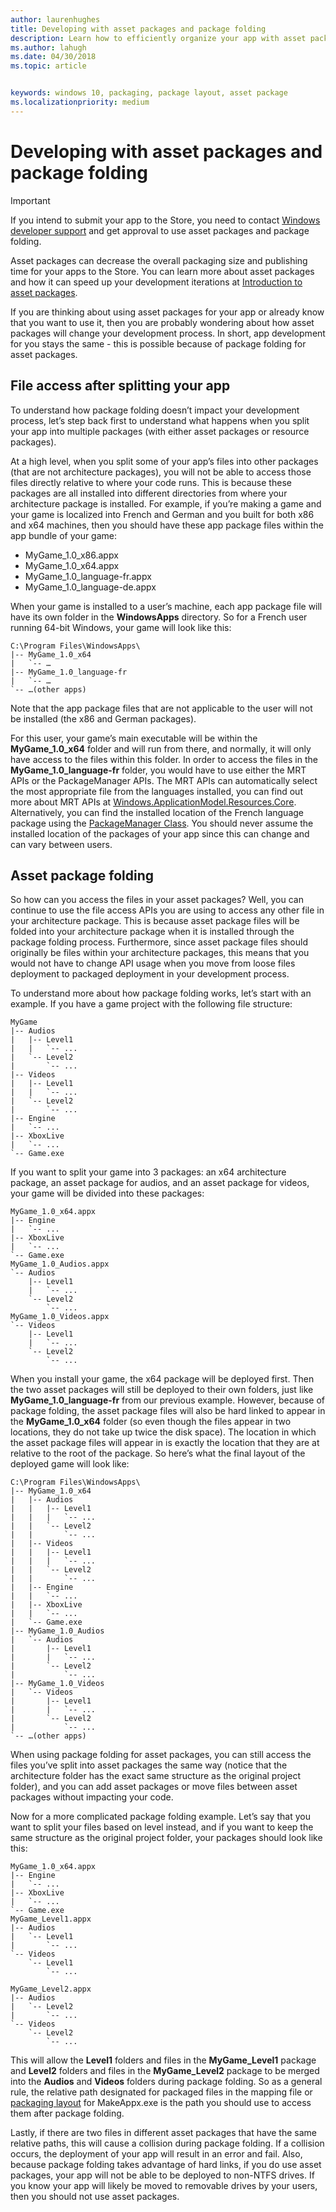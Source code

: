 ```yaml
---
author: laurenhughes
title: Developing with asset packages and package folding
description: Learn how to efficiently organize your app with asset packages and package folding.
ms.author: lahugh
ms.date: 04/30/2018
ms.topic: article


keywords: windows 10, packaging, package layout, asset package
ms.localizationpriority: medium
---
```


# Developing with asset packages and package folding 

> [!IMPORTANT]
> If you intend to submit your app to the Store, you need to contact [Windows developer support](https://developer.microsoft.com/windows/support) and get approval to use asset packages and package folding.

Asset packages can decrease the overall packaging size and publishing time for your apps to the Store. You can learn more about asset packages and how it can speed up your development iterations at [Introduction to asset packages](asset-packages.md).

If you are thinking about using asset packages for your app or already know that you want to use it, then you are probably wondering about how asset packages will change your development process. In short, app development for you stays the same - this is possible because of package folding for asset packages.

## File access after splitting your app

To understand how package folding doesn’t impact your development process, let’s step back first to understand what happens when you split your app into multiple packages (with either asset packages or resource packages). 

At a high level, when you split some of your app’s files into other packages (that are not architecture packages), you will not be able to access those files directly relative to where your code runs. This is because these packages are all installed into different directories from where your architecture package is installed. For example, if you’re making a game and your game is localized into French and German and you built for both x86 and x64 machines, then you should have these app package files within the app bundle of your game:

- 	MyGame_1.0_x86.appx
- 	MyGame_1.0_x64.appx
- 	MyGame_1.0_language-fr.appx
- 	MyGame_1.0_language-de.appx

When your game is installed to a user’s machine, each app package file will have its own folder in the **WindowsApps** directory. So for a French user running 64-bit Windows, your game will look like this:

```example
C:\Program Files\WindowsApps\
|-- MyGame_1.0_x64
|   `-- …
|-- MyGame_1.0_language-fr
|   `-- …
`-- …(other apps)
```

Note that the app package files that are not applicable to the user will not be installed (the x86 and German packages). 

For this user, your game’s main executable will be within the **MyGame_1.0_x64** folder and will run from there, and normally, it will only have access to the files within this folder. In order to access the files in the **MyGame_1.0_language-fr** folder, you would have to use either the MRT APIs or the PackageManager APIs. The MRT APIs can automatically select the most appropriate file from the languages installed, you can find out more about MRT APIs at [Windows.ApplicationModel.Resources.Core](https://docs.microsoft.com/uwp/api/windows.applicationmodel.resources.core). Alternatively, you can find the installed location of the French language package using the [PackageManager Class](https://docs.microsoft.com/uwp/api/Windows.Management.Deployment.PackageManager). You should never assume the installed location of the packages of your app since this can change and can vary between users. 

## Asset package folding

So how can you access the files in your asset packages? Well, you can continue to use the file access APIs you are using to access any other file in your architecture package. This is because asset package files will be folded into your architecture package when it is installed through the package folding process. Furthermore, since asset package files should originally be files within your architecture packages, this means that you would not have to change API usage when you move from loose files deployment to packaged deployment in your development process. 

To understand more about how package folding works, let’s start with an example. If you have a game project with the following file structure:

```example
MyGame
|-- Audios
|   |-- Level1
|   |   `-- ...
|   `-- Level2
|       `-- ...
|-- Videos
|   |-- Level1
|   |   `-- ...
|   `-- Level2
|       `-- ...
|-- Engine
|   `-- ...
|-- XboxLive
|   `-- ...
`-- Game.exe
```

If you want to split your game into 3 packages: an x64 architecture package, an asset package for audios, and an asset package for videos, your game will be divided into these packages:

```example
MyGame_1.0_x64.appx
|-- Engine
|   `-- ...
|-- XboxLive
|   `-- ...
`-- Game.exe
MyGame_1.0_Audios.appx
`-- Audios
    |-- Level1
    |   `-- ...
    `-- Level2
        `-- ...
MyGame_1.0_Videos.appx
`-- Videos
    |-- Level1
    |   `-- ...
    `-- Level2
        `-- ...
```

When you install your game, the x64 package will be deployed first. Then the two asset packages will still be deployed to their own folders, just like **MyGame_1.0_language-fr** from our previous example. However, because of package folding, the asset package files will also be hard linked to appear in the **MyGame_1.0_x64** folder (so even though the files appear in two locations, they do not take up twice the disk space). The location in which the asset package files will appear in is exactly the location that they are at relative to the root of the package. So here’s what the final layout of the deployed game will look like:

```example 
C:\Program Files\WindowsApps\
|-- MyGame_1.0_x64
|   |-- Audios
|   |   |-- Level1
|   |   |   `-- ...
|   |   `-- Level2
|   |       `-- ...
|   |-- Videos
|   |   |-- Level1
|   |   |   `-- ...
|   |   `-- Level2
|   |       `-- ...
|   |-- Engine
|   |   `-- ...
|   |-- XboxLive
|   |   `-- ...
|   `-- Game.exe
|-- MyGame_1.0_Audios
|   `-- Audios
|       |-- Level1
|       |   `-- ...
|       `-- Level2
|           `-- ...
|-- MyGame_1.0_Videos
|   `-- Videos
|       |-- Level1
|       |   `-- ...
|       `-- Level2
|           `-- ...
`-- …(other apps)
```

When using package folding for asset packages, you can still access the files you’ve split into asset packages the same way (notice that the architecture folder has the exact same structure as the original project folder), and you can add asset packages or move files between asset packages without impacting your code. 

Now for a more complicated package folding example. Let’s say that you want to split your files based on level instead, and if you want to keep the same structure as the original project folder, your packages should look like this:

```example
MyGame_1.0_x64.appx
|-- Engine
|   `-- ...
|-- XboxLive
|   `-- ...
`-- Game.exe
MyGame_Level1.appx
|-- Audios
|   `-- Level1
|       `-- ...
`-- Videos
    `-- Level1
        `-- ...

MyGame_Level2.appx
|-- Audios
|   `-- Level2
|       `-- ...
`-- Videos
    `-- Level2
        `-- ...
```
This will allow the **Level1** folders and files in the **MyGame_Level1** package and **Level2** folders and files in the **MyGame_Level2** package to be merged into the **Audios** and **Videos** folders during package folding. So as a general rule, the relative path designated for packaged files in the mapping file or [packaging layout](packaging-layout.md) for MakeAppx.exe is the path you should use to access them after package folding. 

Lastly, if there are two files in different asset packages that have the same relative paths, this will cause a collision during package folding. If a collision occurs, the deployment of your app will result in an error and fail. Also, because package folding takes advantage of hard links, if you do use asset packages, your app will not be able to be deployed to non-NTFS drives. If you know your app will likely be moved to removable drives by your users, then you should not use asset packages. 


